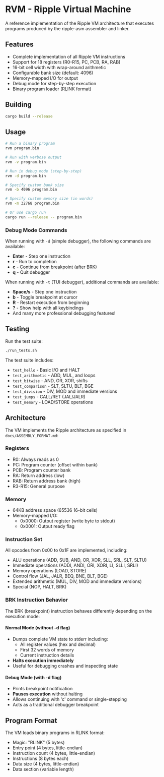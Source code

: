 # RVM - Ripple Virtual Machine

A reference implementation of the Ripple VM architecture that executes programs produced by the ripple-asm assembler and linker.

## Features

- Complete implementation of all Ripple VM instructions
- Support for 18 registers (R0-R15, PC, PCB, RA, RAB)
- 16-bit cell width with wrap-around arithmetic  
- Configurable bank size (default: 4096)
- Memory-mapped I/O for output
- Debug mode for step-by-step execution
- Binary program loader (RLINK format)

## Building

```bash
cargo build --release
```

## Usage

```bash
# Run a binary program
rvm program.bin

# Run with verbose output
rvm -v program.bin

# Run in debug mode (step-by-step)
rvm -d program.bin

# Specify custom bank size
rvm -b 4096 program.bin

# Specify custom memory size (in words)
rvm -m 32768 program.bin

# Or use cargo run
cargo run --release -- program.bin
```

### Debug Mode Commands

When running with `-d` (simple debugger), the following commands are available:
- **Enter** - Step one instruction
- **r** - Run to completion
- **c** - Continue from breakpoint (after BRK)
- **q** - Quit debugger

When running with `-t` (TUI debugger), additional commands are available:
- **Space/s** - Step one instruction
- **b** - Toggle breakpoint at cursor
- **R** - Restart execution from beginning
- **?** - Show help with all keybindings
- And many more professional debugging features!

## Testing

Run the test suite:

```bash
./run_tests.sh
```

The test suite includes:
- `test_hello` - Basic I/O and HALT
- `test_arithmetic` - ADD, MUL, and loops
- `test_bitwise` - AND, OR, XOR, shifts
- `test_comparison` - SLT, SLTU, BLT, BGE
- `test_division` - DIV, MOD and immediate versions
- `test_jumps` - CALL/RET (JAL/JALR)
- `test_memory` - LOAD/STORE operations

## Architecture

The VM implements the Ripple architecture as specified in `docs/ASSEMBLY_FORMAT.md`:

### Registers
- R0: Always reads as 0
- PC: Program counter (offset within bank)
- PCB: Program counter bank
- RA: Return address (low)
- RAB: Return address bank (high)
- R3-R15: General purpose

### Memory
- 64KB address space (65536 16-bit cells)
- Memory-mapped I/O:
  - 0x0000: Output register (write byte to stdout)
  - 0x0001: Output ready flag

### Instruction Set
All opcodes from 0x00 to 0x1F are implemented, including:
- ALU operations (ADD, SUB, AND, OR, XOR, SLL, SRL, SLT, SLTU)
- Immediate operations (ADDI, ANDI, ORI, XORI, LI, SLLI, SRLI)
- Memory operations (LOAD, STORE)
- Control flow (JAL, JALR, BEQ, BNE, BLT, BGE)
- Extended arithmetic (MUL, DIV, MOD and immediate versions)
- Special (NOP, HALT, BRK)

### BRK Instruction Behavior

The BRK (breakpoint) instruction behaves differently depending on the execution mode:

#### Normal Mode (without -d flag)
- Dumps complete VM state to stderr including:
  - All register values (hex and decimal)
  - First 32 words of memory
  - Current instruction details
- **Halts execution immediately**
- Useful for debugging crashes and inspecting state

#### Debug Mode (with -d flag)
- Prints breakpoint notification
- **Pauses execution** without halting
- Allows continuing with 'c' command or single-stepping
- Acts as a traditional debugger breakpoint

## Program Format

The VM loads binary programs in RLINK format:
- Magic: "RLINK" (5 bytes)
- Entry point (4 bytes, little-endian)
- Instruction count (4 bytes, little-endian)
- Instructions (8 bytes each)
- Data size (4 bytes, little-endian)
- Data section (variable length)